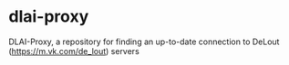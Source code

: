 # dlai-proxy
DLAI-Proxy, a repository for finding an up-to-date connection to DeLout (https://m.vk.com/de_lout) servers 
